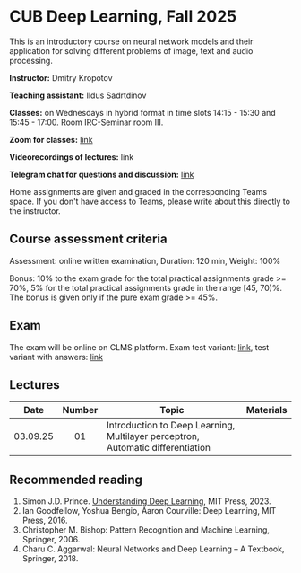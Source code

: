 # CUB Deep Learning, Fall 2025

This is an introductory course on neural network models and their application for solving different problems of image, text and audio processing.

**Instructor:** Dmitry Kropotov

**Teaching assistant:** Ildus Sadrtdinov

**Classes:** on Wednesdays in hybrid format in time slots 14:15 - 15:30 and 15:45 - 17:00. Room IRC-Seminar room III.

**Zoom for classes:** [link](https://constructor-university.zoom-x.de/j/66943889402?pwd=DdMbb6aIvM8UrinPJVr0CplkLGYgzx.1)

**Videorecordings of lectures:** link

**Telegram chat for questions and discussion:** [link](https://t.me/+DMwKIFW9AR0xYTli)

Home assignments are given and graded in the corresponding Teams space. If you don't have access to Teams, please write about this directly to the instructor.

## Course assessment criteria

Assessment: online written examination, Duration: 120 min, Weight: 100%

Bonus: 10% to the exam grade for the total practical assignments grade >= 70%, 5% for the total practical assignments grade in the range [45, 70)%. The bonus is given only if the pure exam grade >= 45%.

## Exam

The exam will be online on CLMS platform. Exam test variant: [link](Materials/test_exam.pdf), test variant with answers: [link](Materials/test_exam_with_answers.pdf)

## Lectures

| Date | Number | Topic | Materials |
| :---: | :---: | --- | --- |
| 03.09.25  | 01  | Introduction to Deep Learning, Multilayer perceptron, Automatic differentiation  |     |

## Recommended reading
1. Simon J.D. Prince. [Understanding Deep Learning](https://udlbook.github.io/udlbook/), MIT Press, 2023. 
1. Ian Goodfellow, Yoshua Bengio, Aaron Courville: Deep Learning, MIT Press, 2016.
1. Christopher M. Bishop: Pattern Recognition and Machine Learning, Springer, 2006.
1. Charu C. Aggarwal: Neural Networks and Deep Learning – A Textbook, Springer, 2018.
